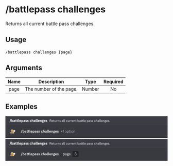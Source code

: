 # /battlepass challenges

Returns all current battle pass challenges.

## Usage

```
/battlepass challenges {page}
```

## Arguments

| Name | Description             | Type   | Required |
| :--: | :---------------------: | :----: | :------: |
| page | The number of the page. | Number | No       |

## Examples

<img src="../../_media/examples/battlepass/challenges-0.png" class="rounded-corners" draggable="false">\
<img src="../../_media/examples/battlepass/challenges-1.png" class="rounded-corners" draggable="false">